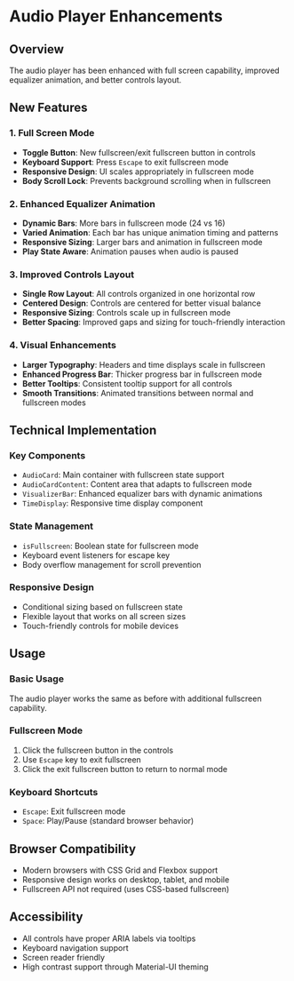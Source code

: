 # Audio Player Enhancements

## Overview
The audio player has been enhanced with full screen capability, improved equalizer animation, and better controls layout.

## New Features

### 1. Full Screen Mode
- **Toggle Button**: New fullscreen/exit fullscreen button in controls
- **Keyboard Support**: Press `Escape` to exit fullscreen mode
- **Responsive Design**: UI scales appropriately in fullscreen mode
- **Body Scroll Lock**: Prevents background scrolling when in fullscreen

### 2. Enhanced Equalizer Animation
- **Dynamic Bars**: More bars in fullscreen mode (24 vs 16)
- **Varied Animation**: Each bar has unique animation timing and patterns
- **Responsive Sizing**: Larger bars and animation in fullscreen mode
- **Play State Aware**: Animation pauses when audio is paused

### 3. Improved Controls Layout
- **Single Row Layout**: All controls organized in one horizontal row
- **Centered Design**: Controls are centered for better visual balance
- **Responsive Sizing**: Controls scale up in fullscreen mode
- **Better Spacing**: Improved gaps and sizing for touch-friendly interaction

### 4. Visual Enhancements
- **Larger Typography**: Headers and time displays scale in fullscreen
- **Enhanced Progress Bar**: Thicker progress bar in fullscreen mode
- **Better Tooltips**: Consistent tooltip support for all controls
- **Smooth Transitions**: Animated transitions between normal and fullscreen modes

## Technical Implementation

### Key Components
- `AudioCard`: Main container with fullscreen state support
- `AudioCardContent`: Content area that adapts to fullscreen mode
- `VisualizerBar`: Enhanced equalizer bars with dynamic animations
- `TimeDisplay`: Responsive time display component

### State Management
- `isFullscreen`: Boolean state for fullscreen mode
- Keyboard event listeners for escape key
- Body overflow management for scroll prevention

### Responsive Design
- Conditional sizing based on fullscreen state
- Flexible layout that works on all screen sizes
- Touch-friendly controls for mobile devices

## Usage

### Basic Usage
The audio player works the same as before with additional fullscreen capability.

### Fullscreen Mode
1. Click the fullscreen button in the controls
2. Use `Escape` key to exit fullscreen
3. Click the exit fullscreen button to return to normal mode

### Keyboard Shortcuts
- `Escape`: Exit fullscreen mode
- `Space`: Play/Pause (standard browser behavior)

## Browser Compatibility
- Modern browsers with CSS Grid and Flexbox support
- Responsive design works on desktop, tablet, and mobile
- Fullscreen API not required (uses CSS-based fullscreen)

## Accessibility
- All controls have proper ARIA labels via tooltips
- Keyboard navigation support
- Screen reader friendly
- High contrast support through Material-UI theming